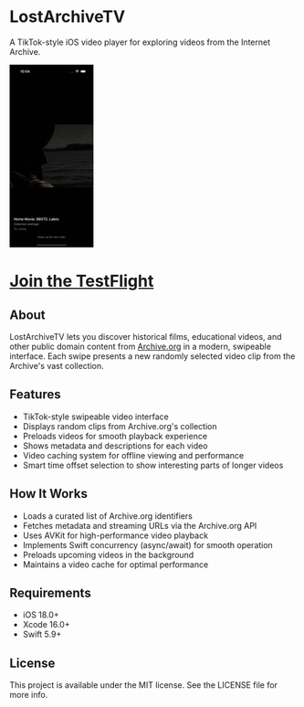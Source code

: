 # LostArchiveTV


A TikTok-style iOS video player for exploring videos from the Internet Archive.

![LostArchiveTV Screenshot](lostarchivetv.gif)

# [Join the TestFlight](https://testflight.apple.com/join/5u5qyTWh)
## About

LostArchiveTV lets you discover historical films, educational videos, and other public domain content from [Archive.org](https://archive.org) in a modern, swipeable interface. Each swipe presents a new randomly selected video clip from the Archive's vast collection.

## Features

- TikTok-style swipeable video interface
- Displays random clips from Archive.org's collection
- Preloads videos for smooth playback experience
- Shows metadata and descriptions for each video
- Video caching system for offline viewing and performance
- Smart time offset selection to show interesting parts of longer videos

## How It Works

- Loads a curated list of Archive.org identifiers
- Fetches metadata and streaming URLs via the Archive.org API
- Uses AVKit for high-performance video playback
- Implements Swift concurrency (async/await) for smooth operation
- Preloads upcoming videos in the background
- Maintains a video cache for optimal performance

## Requirements

- iOS 18.0+
- Xcode 16.0+
- Swift 5.9+

## License

This project is available under the MIT license. See the LICENSE file for more info.